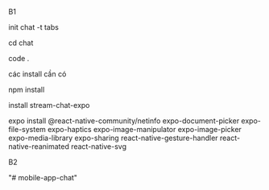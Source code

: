  B1
 
 init chat -t tabs
 
 cd chat
 
 code .
 
 các install cần có

npm install

 install stream-chat-expo

 expo install @react-native-community/netinfo expo-document-picker expo-file-system expo-haptics expo-image-manipulator expo-image-picker expo-media-library expo-sharing react-native-gesture-handler react-native-reanimated react-native-svg

 B2

 "# mobile-app-chat" 
